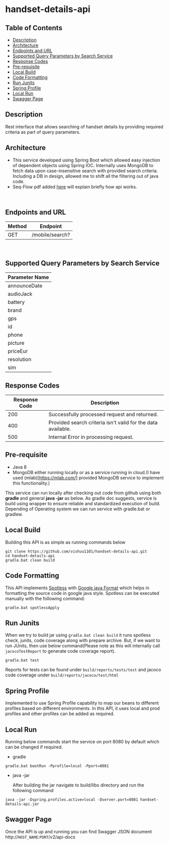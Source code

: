 # handset-details-api

## Table of Contents

- [Description](#description)
- [Architecture](#architecture)
- [Endpoints and URL](#endpoints-and-url)
- [Supported Query Parameters by Search Service](#supported-query-parameters-by-search-service)
- [Response Codes](#response-codes)
- [Pre-requisite](#pre-requisite)
- [Local Build](#local-build)
- [Code Formatting](#code-formatting)
- [Run Junits](#run-junits)
- [Spring Profile](#spring-profile)
- [Local Run](#local-run)
- [Swagger Page](#swagger-page)


## Description
Rest interface that allows searching of handset details by providing required criteria as part of query parameters.

## Architecture

- This service developed using Spring Boot which allowed easy injection of dependent objects using Spring IOC. Internally uses MongoDB to fetch data upon case-insensitive search with provided search criteria.
Including a DB in design, allowed me to shift all the filtering out of java code.
- Seq-Flow pdf added [here](https://github.com/vishuu1101/handset-details-api/blob/mongo-database/Handset-Details-API%20with%20DB-Seq-Flow.pdf) will explain briefly how api works.
<br/>

## Endpoints and URL

| Method | Endpoint       |
| ------ | -------------- |
| GET    | /mobile/search?|
<br/>

## Supported Query Parameters by Search Service

| Parameter Name |
| -------------- |
| announceDate   |
| audioJack      |
| battery        |
| brand          |
| gps            |
| id             |
| phone          |
| picture        |
| priceEur       |
| resolution     |
| sim            |

## Response Codes

| Response Code | Description                                                  |
| ------------- | ------------------------------------------------------------ |
| 200           | Successfully processed request and returned.                 |
| 400           | Provided search criteria isn't valid for the data available. |
| 500           | Internal Error in processing request.                        |

## Pre-requisite

- Java 8
- MongoDB either running locally or as a service running in cloud.(I have used (mlab)[https://mlab.com/] provided MongoDB service to implement this functionality.)

This service can run locally after checking out code from github using both **gradle <TASK>** and general **java -jar** as below. As gradle doc suggests, service is build using wrapper to ensure reliable and standardized execution of build. Depending of Operating system we can run service with gradle.bat or gradlew.

## Local Build

Building this API is as simple as running commands below

 `git clone https://github.com/vishuu1101/handset-details-api.git` <br/>
 `cd handset-details-api` <br/>
 `gradle.bat clean build`
 
## Code Formatting

This API implements [Spotless](https://github.com/diffplug/spotless) with [Google java Format](https://github.com/google/google-java-format) which helps in formatting the source code in google java style.
Spotless can be executed manually with the following command:

   `gradle.bat spotlessApply`
   
## Run Junits

When we try to build jar using `gradle.bat clean build` it runs spotless check, junits, code coverage along with prepare archive. But, if we want to 
run JUnits, then use below command(Please note as this will internally call `jacocoTestReport` to generate code coverage report).

`gradle.bat test`

Reports for tests can be found under `build/reports/tests/test` and jacoco code coverage under  `build/reports/jacoco/test/html`

## Spring Profile

Implemented to use Spring Profile capability to map our beans to different profiles based on different environments. In this API, it uses local and prod profiles and other profiles can be added as required.  

## Local Run
Running below commands start the service on port 8080 by default which can be changed if required.

- gradle

 `gradle.bat bootRun -Pprofile=local -Pport=8081`
 
- java -jar
 
  After building the jar navigate to build/libs directory and run the following command

 `java -jar -Dspring.profiles.active=local -Dserver.port=8081 handset-details-api.jar`

## Swagger Page 

Once the API is up and running you can find Swagger JSON document http://`HOST_NAME`:`PORT`/v2/api-docs


